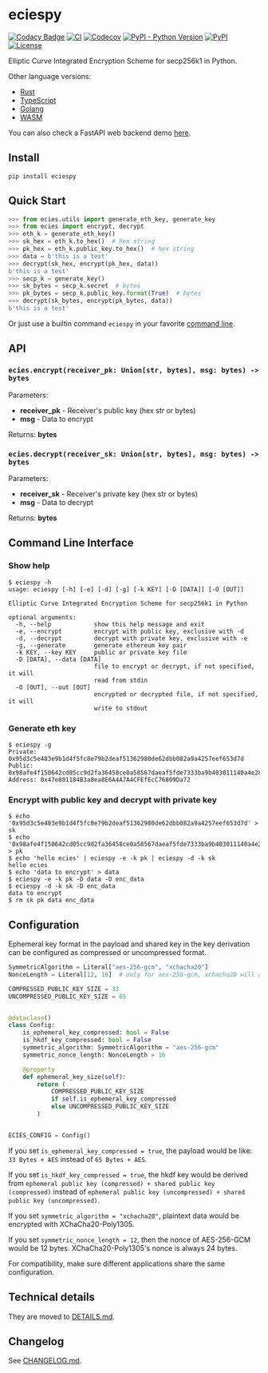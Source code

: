 # eciespy

[![Codacy Badge](https://api.codacy.com/project/badge/Grade/2a11aeb9939244019d2c64bce3ff3c4e)](https://app.codacy.com/gh/ecies/py/dashboard)
[![CI](https://img.shields.io/github/actions/workflow/status/ecies/py/ci.yml?branch=master)](https://github.com/ecies/py/actions)
[![Codecov](https://img.shields.io/codecov/c/github/ecies/py.svg)](https://codecov.io/gh/ecies/py)
[![PyPI - Python Version](https://img.shields.io/pypi/pyversions/eciespy.svg)](https://pypi.org/project/eciespy/)
[![PyPI](https://img.shields.io/pypi/v/eciespy.svg)](https://pypi.org/project/eciespy/)
[![License](https://img.shields.io/github/license/ecies/py.svg)](https://github.com/ecies/py)

Elliptic Curve Integrated Encryption Scheme for secp256k1 in Python.

Other language versions:

- [Rust](https://github.com/ecies/rs)
- [TypeScript](https://github.com/ecies/js)
- [Golang](https://github.com/ecies/go)
- [WASM](https://github.com/ecies/rs-wasm)

You can also check a FastAPI web backend demo [here](https://github.com/kigawas/eciespy-demo).

## Install

`pip install eciespy`

## Quick Start

```python
>>> from ecies.utils import generate_eth_key, generate_key
>>> from ecies import encrypt, decrypt
>>> eth_k = generate_eth_key()
>>> sk_hex = eth_k.to_hex()  # hex string
>>> pk_hex = eth_k.public_key.to_hex()  # hex string
>>> data = b'this is a test'
>>> decrypt(sk_hex, encrypt(pk_hex, data))
b'this is a test'
>>> secp_k = generate_key()
>>> sk_bytes = secp_k.secret  # bytes
>>> pk_bytes = secp_k.public_key.format(True)  # bytes
>>> decrypt(sk_bytes, encrypt(pk_bytes, data))
b'this is a test'
```

Or just use a builtin command `eciespy` in your favorite [command line](#command-line-interface).

## API

### `ecies.encrypt(receiver_pk: Union[str, bytes], msg: bytes) -> bytes`

Parameters:

- **receiver_pk** - Receiver's public key (hex str or bytes)
- **msg** - Data to encrypt

Returns: **bytes**

### `ecies.decrypt(receiver_sk: Union[str, bytes], msg: bytes) -> bytes`

Parameters:

- **receiver_sk** - Receiver's private key (hex str or bytes)
- **msg** - Data to decrypt

Returns: **bytes**

## Command Line Interface

### Show help

```console
$ eciespy -h
usage: eciespy [-h] [-e] [-d] [-g] [-k KEY] [-D [DATA]] [-O [OUT]]

Elliptic Curve Integrated Encryption Scheme for secp256k1 in Python

optional arguments:
  -h, --help            show this help message and exit
  -e, --encrypt         encrypt with public key, exclusive with -d
  -d, --decrypt         decrypt with private key, exclusive with -e
  -g, --generate        generate ethereum key pair
  -k KEY, --key KEY     public or private key file
  -D [DATA], --data [DATA]
                        file to encrypt or decrypt, if not specified, it will
                        read from stdin
  -O [OUT], --out [OUT]
                        encrypted or decrypted file, if not specified, it will
                        write to stdout
```

### Generate eth key

```console
$ eciespy -g
Private: 0x95d3c5e483e9b1d4f5fc8e79b2deaf51362980de62dbb082a9a4257eef653d7d
Public: 0x98afe4f150642cd05cc9d2fa36458ce0a58567daeaf5fde7333ba9b403011140a4e28911fcf83ab1f457a30b4959efc4b9306f514a4c3711a16a80e3b47eb58b
Address: 0x47e801184B3a8ea8E6A4A7A4CFEfEcC76809Da72
```

### Encrypt with public key and decrypt with private key

```console
$ echo '0x95d3c5e483e9b1d4f5fc8e79b2deaf51362980de62dbb082a9a4257eef653d7d' > sk
$ echo '0x98afe4f150642cd05cc9d2fa36458ce0a58567daeaf5fde7333ba9b403011140a4e28911fcf83ab1f457a30b4959efc4b9306f514a4c3711a16a80e3b47eb58b' > pk
$ echo 'hello ecies' | eciespy -e -k pk | eciespy -d -k sk
hello ecies
$ echo 'data to encrypt' > data
$ eciespy -e -k pk -D data -O enc_data
$ eciespy -d -k sk -D enc_data
data to encrypt
$ rm sk pk data enc_data
```

## Configuration

Ephemeral key format in the payload and shared key in the key derivation can be configured as compressed or uncompressed format.

```py
SymmetricAlgorithm = Literal["aes-256-gcm", "xchacha20"]
NonceLength = Literal[12, 16]  # only for aes-256-gcm, xchacha20 will always be 24

COMPRESSED_PUBLIC_KEY_SIZE = 33
UNCOMPRESSED_PUBLIC_KEY_SIZE = 65


@dataclass()
class Config:
    is_ephemeral_key_compressed: bool = False
    is_hkdf_key_compressed: bool = False
    symmetric_algorithm: SymmetricAlgorithm = "aes-256-gcm"
    symmetric_nonce_length: NonceLength = 16

    @property
    def ephemeral_key_size(self):
        return (
            COMPRESSED_PUBLIC_KEY_SIZE
            if self.is_ephemeral_key_compressed
            else UNCOMPRESSED_PUBLIC_KEY_SIZE
        )


ECIES_CONFIG = Config()
```

If you set `is_ephemeral_key_compressed = true`, the payload would be like: `33 Bytes + AES` instead of `65 Bytes + AES`.

If you set `is_hkdf_key_compressed = true`, the hkdf key would be derived from `ephemeral public key (compressed) + shared public key (compressed)` instead of `ephemeral public key (uncompressed) + shared public key (uncompressed)`.

If you set `symmetric_algorithm = "xchacha20"`, plaintext data would be encrypted with XChaCha20-Poly1305.

If you set `symmetric_nonce_length = 12`, then the nonce of AES-256-GCM would be 12 bytes. XChaCha20-Poly1305's nonce is always 24 bytes.

For compatibility, make sure different applications share the same configuration.

## Technical details

They are moved to [DETAILS.md](./DETAILS.md).

## Changelog

See [CHANGELOG.md](./CHANGELOG.md).
